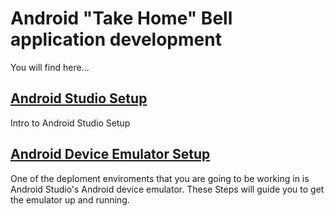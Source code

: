 # Android "Take Home" Bell application development

You will find here...

## [Android Studio Setup](takeHomeAndroidStudioSetup)

Intro to Android Studio Setup

## [Android Device Emulator Setup](takeHomeEmulatorSetup.md)

One of the deploment enviroments that you are going to be working in is Android Studio's Android device emulator. These Steps will guide you to get the emulator up and running.
